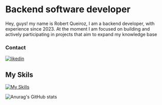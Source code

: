 # Backend software developer

Hey, guys! my name is Robert Queiroz, I am a backend developer, with experience since 2023. At the moment I am focused on building and actively participating in projects that aim to expand my knowledge base

### Contact
[![likedin](https://camo.githubusercontent.com/591c02e8ff595d43e0b35b1b29aed639a7154b959cd8f8c854b9e176d885b094/68747470733a2f2f696d672e736869656c64732e696f2f62616467652f4c696e6b6564496e2d3030373742353f7374796c653d666f722d7468652d6261646765266c6f676f3d6c696e6b6564696e266c6f676f436f6c6f723d7768697465)](https://www.linkedin.com/in/robert-queiroz-da-silva-421644231/)


## My Skils
[![My Skills](https://skillicons.dev/icons?i=java,express,nodejs,spring,ts,docker,postgres,redis,git)](https://skillicons.dev)

![Anurag's GitHub stats](https://github-readme-stats.vercel.app/api?username=robertqsilva&show_icons=true&theme=radical)
